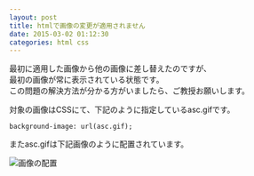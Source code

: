 ```yaml
---
layout: post
title: htmlで画像の変更が適用されません
date: 2015-03-02 01:12:30
categories: html css
---
```

<p>最初に適用した画像から他の画像に差し替えたのですが、<br>
最初の画像が常に表示されている状態です。<br>
この問題の解決方法が分かる方がいましたら、ご教授お願いします。</p>

<p>対象の画像はCSSにて、下記のように指定しているasc.gifです。</p>

```
background-image: url(asc.gif);
```

<p>またasc.gifは下記画像のように配置されています。</p>

<p><img src="https://i.stack.imgur.com/0yByj.png" alt="画像の配置"></p>
